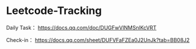# Leetcode-Tracking

Daily Task：
https://docs.qq.com/doc/DUGFwVlNMSnlKcVRT

Check-in：
https://docs.qq.com/sheet/DUFVFaFZEa0J2UnJk?tab=BB08J2 
